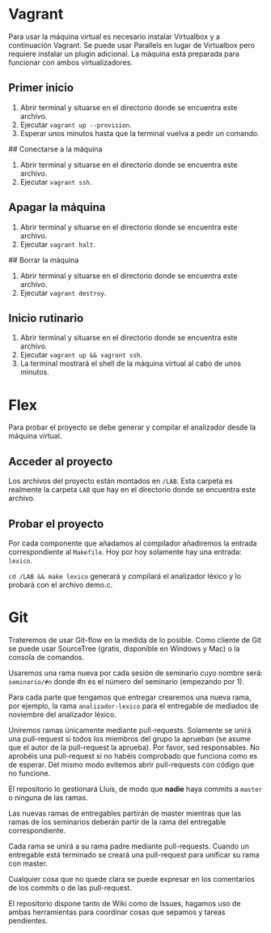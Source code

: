 # Vagrant

Para usar la máquina virtual es necesario instalar Virtualbox y a continuación Vagrant.
Se puede usar Parallels en lugar de Virtualbox pero requiere instalar un plugin adicional.
La máquina está preparada para funcionar con ambos virtualizadores.

## Primer inicio

1. Abrir terminal y situarse en el directorio donde se encuentra este archivo.
1. Ejecutar `vagrant up --provision`.
1. Esperar unos minutos hasta que la terminal vuelva a pedir un comando.

## Conectarse a la máquina

1. Abrir terminal y situarse en el directorio donde se encuentra este archivo.
1. Ejecutar `vagrant ssh`.

## Apagar la máquina

1. Abrir terminal y situarse en el directorio donde se encuentra este archivo.
1. Ejecutar `vagrant halt`.

## Borrar la máquina

1. Abrir terminal y situarse en el directorio donde se encuentra este archivo.
1. Ejecutar `vagrant destroy`.

## Inicio rutinario

1. Abrir terminal y situarse en el directorio donde se encuentra este archivo.
1. Ejecutar `vagrant up && vagrant ssh`.
1. La terminal mostrará el shell de la máquina virtual al cabo de unos minutos.

# Flex

Para probar el proyecto se debe generar y compilar el analizador desde la máquina virtual.

## Acceder al proyecto

Los archivos del proyecto están montados en `/LAB`.
Esta carpeta es realmente la carpeta `LAB` que hay en el directorio donde se encuentra este archivo.

## Probar el proyecto

Por cada componente que añadamos al compilador añadiremos la entrada correspondiente al `Makefile`.
Hoy por hoy solamente hay una entrada: `lexico`.

`cd /LAB && make lexico` generará y compilará el analizador léxico y lo probará con el archivo demo.c.

# Git

Trateremos de usar Git-flow en la medida de lo posible.
Como cliente de Git se puede usar SourceTree (gratis, disponible en Windows y Mac) o la consola de comandos.

Usaremos una rama nueva por cada sesión de seminario cuyo nombre será: `seminario/#n` donde #n es el número del seminario (empezando por 1).

Para cada parte que tengamos que entregar crearemos una nueva rama, por ejemplo, la rama `analizador-lexico` para el entregable de mediados de noviembre del analizador léxico.

Uniremos ramas únicamente mediante pull-requests.
Solamente se unirá una pull-request si todos los miembros del grupo la aprueban (se asume que el autor de la pull-request la aprueba).
Por favor, sed responsables. No aprobéis una pull-request si no habéis comprobado que funciona como es de esperar.
Del mismo modo evitemos abrir pull-requests con código que no funcione.

El repositorio lo gestionará Lluís, de modo que **nadie** haya commits a `master` o ninguna de las ramas.

Las nuevas ramas de entregables partirán de master mientras que las ramas de los seminarios deberán partir de la rama del entregable correspondiente.

Cada rama se unirá a su rama padre mediante pull-requests.
Cuando un entregable está terminado se creará una pull-request para unificar su rama con master.

Cualquier cosa que no quede clara se puede expresar en los comentarios de los commits o de las pull-request.

El repositorio dispone tanto de Wiki como de Issues, hagamos uso de ambas herramientas para coordinar cosas que sepamos y tareas pendientes.